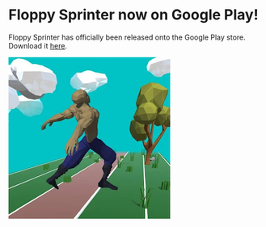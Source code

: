 # Floppy Sprinter now on Google Play!

Floppy Sprinter has officially been released onto the Google Play store. Download it [here](https://play.google.com/store/apps/details?id=com.Graphluid.FloppySprinter).


![](../Assets/FloppySprinterIcon.jpg)